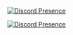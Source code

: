 [![Discord Presence](https://lanyard-profile-readme.vercel.app/api/558002446962786304 )](https://discord.com/users/558002446962786304)

[![Discord Presence](https://lanyard-profile-readme.vercel.app/api/558002446962786304 )](https://discord.com/users/967374517502631986)
